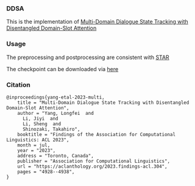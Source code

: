 ### DDSA
This is the implementation of [Multi-Domain Dialogue State Tracking with Disentangled Domain-Slot Attention](https://aclanthology.org/2023.findings-acl.304/)

### Usage
The preprocessing and postprocessing are consistent with [STAR](https://github.com/smartyfh/DST-STAR)

The checkpoint can be downloaded via [here](https://drive.google.com/file/d/1IpMTXR4l3nCNnNPiMmQJRufoDEbexCi8/view?usp=drive_link)

### Citation
```
@inproceedings{yang-etal-2023-multi,
    title = "Multi-Domain Dialogue State Tracking with Disentangled Domain-Slot Attention",
    author = "Yang, Longfei  and
      Li, Jiyi  and
      Li, Sheng  and
      Shinozaki, Takahiro",
    booktitle = "Findings of the Association for Computational Linguistics: ACL 2023",
    month = jul,
    year = "2023",
    address = "Toronto, Canada",
    publisher = "Association for Computational Linguistics",
    url = "https://aclanthology.org/2023.findings-acl.304",
    pages = "4928--4938",
}
```

